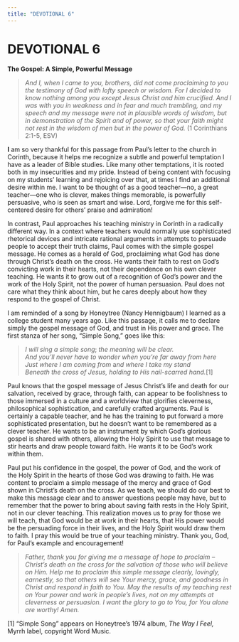 ```yaml
---
title: "DEVOTIONAL 6"
---
```

# DEVOTIONAL 6

**The Gospel: A Simple, Powerful Message**

> *And I, when I came to you, brothers, did not come proclaiming to you
> the testimony of God with lofty speech or wisdom. For I decided to
> know nothing among you except Jesus Christ and him crucified. And I
> was with you in weakness and in fear and much trembling, and my speech
> and my message were not in plausible words of wisdom, but in
> demonstration of the Spirit and of power, so that your faith might not
> rest in the wisdom of men but in the power of God.* (1 Corinthians
> 2:1-5, ESV)

**I** am so very thankful for this passage from Paul’s letter to the
church in Corinth, because it helps me recognize a subtle and powerful
temptation I have as a leader of Bible studies. Like many other
temptations, it is rooted both in my insecurities and my pride. Instead
of being content with focusing on my students’ learning and rejoicing
over that, at times I find an additional desire within me. I want to be
thought of as a good teacher—no, a great teacher—one who is clever,
makes things memorable, is powerfully persuasive, who is seen as smart
and wise. Lord, forgive me for this self-centered desire for others’
praise and admiration!

In contrast, Paul approaches his teaching ministry in Corinth in a
radically different way. In a context where teachers would normally use
sophisticated rhetorical devices and intricate rational arguments in
attempts to persuade people to accept their truth claims, Paul comes
with the simple gospel message. He comes as a herald of God, proclaiming
what God has done through Christ’s death on the cross. He wants their
faith to rest on God’s convicting work in their hearts, not their
dependence on his own clever teaching. He wants it to grow out of a
recognition of God’s power and the work of the Holy Spirit, not the
power of human persuasion. Paul does not care what they think about him,
but he cares deeply about how they respond to the gospel of Christ.

I am reminded of a song by Honeytree (Nancy Hennigbaum) I learned as a
college student many years ago. Like this passage, it calls me to
declare simply the gospel message of God, and trust in His power and
grace. The first stanza of her song, “Simple Song,” goes like this:

> *I will sing a simple song*; *the meaning will be clear.*  
> *And you’ll never have to wonder when you’re far away from here*  
> *Just where I am coming from* a*nd where I take my stand*  
> *Beneath the cross of Jesus, holding to His nail-scarred hand.*[1]

Paul knows that the gospel message of Jesus Christ’s life and death for
our salvation, received by grace, through faith, can appear to be
foolishness to those immersed in a culture and a worldview that
glorifies cleverness, philosophical sophistication, and carefully
crafted arguments. Paul is certainly a capable teacher, and he has the
training to put forward a more sophisticated presentation, but he
doesn’t want to be remembered as a clever teacher. He wants to be an
instrument by which God’s glorious gospel is shared with others,
allowing the Holy Spirit to use that message to stir hearts and draw
people toward faith. He wants it to be God’s work within them.

Paul put his confidence in the gospel, the power of God, and the work of
the Holy Spirit in the hearts of those God was drawing to faith. He was
content to proclaim a simple message of the mercy and grace of God shown
in Christ’s death on the cross. As we teach, we should do our best to
make this message clear and to answer questions people may have, but to
remember that the power to bring about saving faith rests in the Holy
Spirit, not in our clever teaching. This realization moves us to pray
for those we will teach, that God would be at work in their hearts, that
His power would be the persuading force in their lives, and the Holy
Spirit would draw them to faith. I pray this would be true of your
teaching ministry. Thank you, God, for Paul’s example and encouragement!

> *Father, thank you for giving me a message of hope to proclaim –
> Christ’s death on the cross for the salvation of those who will
> believe on Him. Help me to proclaim this simple message clearly,
> lovingly, earnestly, so that others will see Your mercy, grace, and
> goodness in Christ and respond in faith to You. May the results of my
> teaching rest on Your power and work in people’s lives, not on my
> attempts at cleverness or persuasion. I want the glory to go to You,
> for You alone are worthy! Amen.*

[1] “Simple Song” appears on Honeytree’s 1974 album, *The Way I Feel,*
Myrrh label, copyright Word Music.
